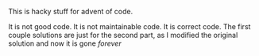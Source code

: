 This is hacky stuff for advent of code.

It is not good code.  It is not maintainable code.  It is correct code.  The
first couple solutions are just for the second part, as I modified the original
solution and now it is gone _forever_
